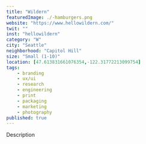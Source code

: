 ```yaml
---
title: "Wildern"
featuredImage: ./-hamburgers.png
website: "https://www.hellowildern.com/"
twit: ""
inst: "hellowildern"
category: "W"
city: "Seattle"
neighborhood: "Capitol Hill"
size: "Small (1-10)"
location: [47.613831661076354,-122.31772213099754]
tags:
    - branding
    - ux/ui
    - research
    - engineering
    - print
    - packaging
    - marketing
    - photography
published: true
---
```


Description
